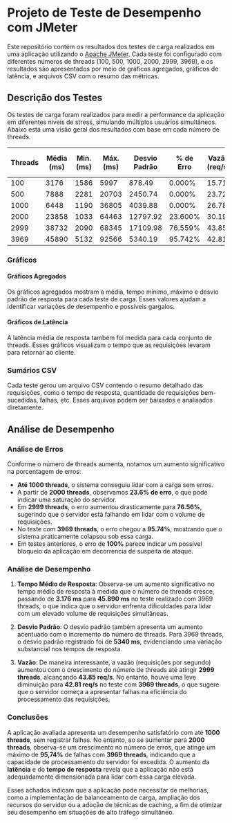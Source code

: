 # Projeto de Teste de Desempenho com JMeter

Este repositório contém os resultados dos testes de carga realizados em uma aplicação utilizando o [Apache JMeter](https://jmeter.apache.org/). Cada teste foi configurado com diferentes números de threads (100, 500, 1000, 2000, 2999, 3969), e os resultados são apresentados por meio de gráficos agregados, gráficos de latência, e arquivos CSV com o resumo das métricas.

## Descrição dos Testes

Os testes de carga foram realizados para medir a performance da aplicação em diferentes níveis de stress, simulando múltiplos usuários simultâneos. Abaixo está uma visão geral dos resultados com base em cada número de threads.

| Threads  | Média (ms) | Min. (ms) | Máx. (ms) | Desvio Padrão | % de Erro | Vazão (req/s) | KB/s  | Sent KB/sec | Média de Bytes |
|----------|------------|-----------|-----------|---------------|-----------|---------------|-------|-------------|----------------|
| 100      | 3176       | 1586      | 5997      | 878.49        | 0.000%    | 15.71         | 107.72| 4.05        | 7021.9         |
| 500      | 7888       | 2281      | 20703     | 2450.74       | 0.000%    | 23.72         | 162.67| 6.12        | 7021.9         |
| 1000     | 6448       | 1190      | 36805     | 4039.88       | 0.000%    | 26.78         | 183.67| 6.91        | 7021.9         |
| 2000     | 23858      | 1033      | 64463     | 12797.92      | 23.600%   | 30.19         | 183.32| 6.86        | 6219.0         |
| 2999     | 38732      | 2090      | 68345     | 17109.98      | 76.559%   | 43.85         | 187.33| 6.68        | 4374.3         |
| 3969     | 45890      | 5132      | 92566     | 5340.19       | 95.742%   | 42.81         | 151.96| 4.90        | 3635.1         |

### Gráficos

#### Gráficos Agregados

Os gráficos agregados mostram a média, tempo mínimo, máximo e desvio padrão de resposta para cada teste de carga. Esses valores ajudam a identificar variações de desempenho e possíveis gargalos. 

#### Gráficos de Latência

A latência média de resposta também foi medida para cada conjunto de threads. Esses gráficos visualizam o tempo que as requisições levaram para retornar ao cliente.

### Sumários CSV

Cada teste gerou um arquivo CSV contendo o resumo detalhado das requisições, como o tempo de resposta, quantidade de requisições bem-sucedidas, falhas, etc. Esses arquivos podem ser baixados e analisados diretamente.

## Análise de Desempenho

### Análise de Erros

Conforme o número de threads aumenta, notamos um aumento significativo na porcentagem de erros:

- **Até 1000 threads**, o sistema conseguiu lidar com a carga sem erros.
- A partir de **2000 threads**, observamos **23.6% de erro**, o que pode indicar uma saturação do servidor.
- Em **2999 threads**, o erro aumentou drasticamente para **76.56%**, sugerindo que o servidor está falhando em lidar com o volume de requisições.
- No teste com **3969 threads**, o erro chegou a **95.74%**, mostrando que o sistema praticamente colapsou sob essa carga.
- Em testes anteriores, o erro de **100%** parece indicar um possível bloqueio da aplicação em decorrencia de suspeita de ataque.

### Análise de Desempenho

1. **Tempo Médio de Resposta**: Observa-se um aumento significativo no tempo médio de resposta à medida que o número de threads cresce, passando de **3.176 ms** para **45.890 ms** no teste realizado com 3969 threads, o que indica que o servidor enfrenta dificuldades para lidar com um elevado volume de requisições simultâneas.

2. **Desvio Padrão**: O desvio padrão também apresenta um aumento acentuado com o incremento do número de threads. Para 3969 threads, o desvio padrão registrado foi de **5340 ms**, evidenciando uma variação substancial nos tempos de resposta.

3. **Vazão**: De maneira interessante, a vazão (requisições por segundo) aumentou com o crescimento do número de threads até atingir **2999 threads**, alcançando **43.85 req/s**. No entanto, houve uma leve diminuição para **42.81 req/s** no teste com **3969 threads**, o que sugere que o servidor começa a apresentar falhas na eficiência do processamento das requisições.

### Conclusões

A aplicação avaliada apresenta um desempenho satisfatório com até **1000 threads**, sem registrar falhas. No entanto, ao se aumentar para **2000 threads**, observa-se um crescimento no número de erros, que atinge um máximo de **95,74%** de falhas com **3969 threads**, indicando que a capacidade de processamento do servidor foi excedida. O aumento da **latência** e do **tempo de resposta** revela que a aplicação não está adequadamente dimensionada para lidar com essa carga elevada.

Esses achados indicam que a aplicação pode necessitar de melhorias, como a implementação de balanceamento de carga, ampliação dos recursos do servidor ou a adoção de técnicas de caching, a fim de otimizar seu desempenho em situações de alto tráfego simultâneo.
